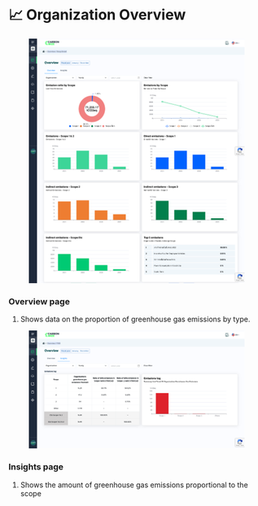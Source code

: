 # 📈 Organization Overview

<figure><img src="../.gitbook/assets/image (16).png" alt=""><figcaption></figcaption></figure>

### Overview page

1. Shows data on the proportion of greenhouse gas emissions by type.



<figure><img src="../.gitbook/assets/image (17).png" alt=""><figcaption></figcaption></figure>

### Insights page

1. Shows the amount of greenhouse gas emissions proportional to the scope
